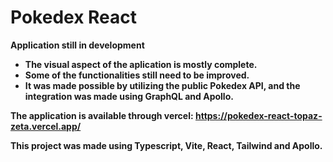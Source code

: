# Pokedex React

<strong>Application still in development<strong/>

- The visual aspect of the aplication is mostly complete.
- Some of the functionalities still need to be improved.
- It was made possible by utilizing the public Pokedex API, and the integration was made using GraphQL and Apollo.

The application is available through vercel: https://pokedex-react-topaz-zeta.vercel.app/

This project was made using Typescript, Vite, React, Tailwind and Apollo.
